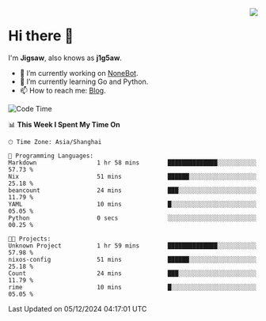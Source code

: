 <a href="#">
  <img align="right" src="https://github-readme-stats.vercel.app/api?username=j1g5awi&count_private=true&show_icons=true&title_color=80070B&text_color=B3B3B3&bg_color=212121&icon_color=80070B" />
</a>

# Hi there 👋

I'm **Jigsaw**, also knows as **j1g5aw**.

- 🔭 I’m currently working on [NoneBot](https://github.com/nonebot).
- 🌱 I’m currently learning Go and Python.
- 📫 How to reach me: [Blog](https://blog.maddestroyer.xyz/).

<!--START_SECTION:waka-->
![Code Time](http://img.shields.io/badge/Code%20Time-1%2C805%20hrs%2016%20mins-blue)

📊 **This Week I Spent My Time On** 

```text
🕑︎ Time Zone: Asia/Shanghai

💬 Programming Languages: 
Markdown                 1 hr 58 mins        ██████████████░░░░░░░░░░░   57.73 % 
Nix                      51 mins             ██████░░░░░░░░░░░░░░░░░░░   25.18 % 
beancount                24 mins             ███░░░░░░░░░░░░░░░░░░░░░░   11.79 % 
YAML                     10 mins             █░░░░░░░░░░░░░░░░░░░░░░░░   05.05 % 
Python                   0 secs              ░░░░░░░░░░░░░░░░░░░░░░░░░   00.25 % 

🐱‍💻 Projects: 
Unknown Project          1 hr 59 mins        ██████████████░░░░░░░░░░░   57.98 % 
nixos-config             51 mins             ██████░░░░░░░░░░░░░░░░░░░   25.18 % 
Count                    24 mins             ███░░░░░░░░░░░░░░░░░░░░░░   11.79 % 
rime                     10 mins             █░░░░░░░░░░░░░░░░░░░░░░░░   05.05 % 
```


 Last Updated on 05/12/2024 04:17:01 UTC
<!--END_SECTION:waka-->
